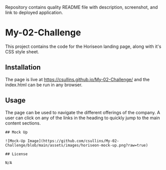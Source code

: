Repository contains quality README file with description, screenshot, and link to deployed application.

# My-02-Challenge

This project contains the code for the Horiseon landing page, along with it's CSS style sheet.

## Installation

The page is live at https://csullins.github.io/My-02-Challenge/ and the index.html can be run in any browser.

## Usage

The page can be used to navigate the different offerings of the company. A user can click on any of the links in the heading to quickly jump to the main content sections.
```
## Mock Up

![Mock-Up Image](https://github.com/csullins/My-02-Challenge/blob/main/assets/images/horiseon-mock-up.png?raw=true)

## License

N/A